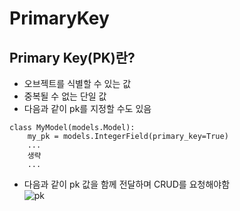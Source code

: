 # PrimaryKey

## Primary Key(PK)란?
- 오브젝트를 식별할 수 있는 값
- 중복될 수 없는 단일 값
- 다음과 같이 pk를 지정할 수도 있음<br>
```
class MyModel(models.Model):
    my_pk = models.IntegerField(primary_key=True)
    ...
    생략
    ...
```
- 다음과 같이 pk 값을 함께 전달하며 CRUD를 요청해야함<br>
![pk](https://user-images.githubusercontent.com/63536606/90526227-15d29180-e1ab-11ea-8f70-b346605e2d14.PNG)